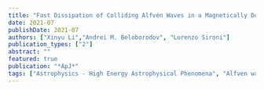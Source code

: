 ```yaml
---
title: "Fast Dissipation of Colliding Alfvén Waves in a Magnetically Dominated Plasma"
date: 2021-07
publishDate: 2021-07
authors: ["Xinyu Li","Andrei M. Beloborodov", "Lorenzo Sironi"]
publication_types: ["2"]
abstract: ""
featured: true
publication: "*ApJ*"
tags: ["Astrophysics - High Energy Astrophysical Phenomena", "Alfven waves", "Magnetic fields", "Plasma astrophysics", "High energy astrophysics", "Physics - Plasma Physics"]
---
```


